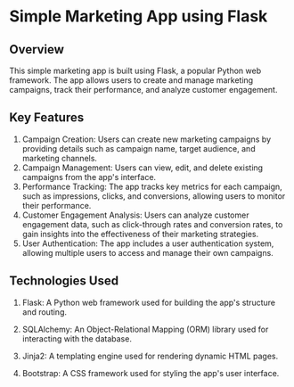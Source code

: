 # Simple Marketing App using Flask
## Overview
This simple marketing app is built using Flask, a popular Python web framework. The app allows users to create and manage marketing campaigns, track their performance, and analyze customer engagement.

## Key Features
1. Campaign Creation: Users can create new marketing campaigns by providing details such as campaign name, target audience, and marketing channels.
2. Campaign Management: Users can view, edit, and delete existing campaigns from the app's interface.
3. Performance Tracking: The app tracks key metrics for each campaign, such as impressions, clicks, and conversions, allowing users to monitor their performance.
4. Customer Engagement Analysis: Users can analyze customer engagement data, such as click-through rates and conversion rates, to gain insights into the effectiveness of their marketing 
   strategies.
5. User Authentication: The app includes a user authentication system, allowing multiple users to access and manage their own campaigns.

## Technologies Used
1. Flask: A Python web framework used for building the app's structure and routing.

2. SQLAlchemy: An Object-Relational Mapping (ORM) library used for interacting with the database.

3. Jinja2: A templating engine used for rendering dynamic HTML pages.

4. Bootstrap: A CSS framework used for styling the app's user interface.
